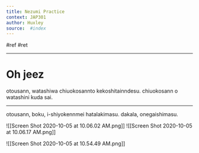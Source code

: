 ```yaml
---
title: Nezumi Practice  
context: JAP301
author: Huxley
source:  #index
---
```


#ref #ret 

---

# Oh jeez 



otousann, watashiwa chiuokosannto kekoshitainndesu. chiuokosann o watashini kuda sai.  

---

otousann, boku, i-shiyokennmei hatalakimasu. 
dakala, onegaishimasu. 





![[Screen Shot 2020-10-05 at 10.06.02 AM.png]]
![[Screen Shot 2020-10-05 at 10.06.17 AM.png]]




![[Screen Shot 2020-10-05 at 10.54.49 AM.png]]





